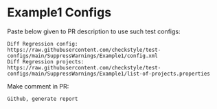 # Example1 Configs
Paste below given to PR description to use such test configs:
```
Diff Regression config: https://raw.githubusercontent.com/checkstyle/test-configs/main/SuppressWarnings/Example1/config.xml
Diff Regression projects: https://raw.githubusercontent.com/checkstyle/test-configs/main/SuppressWarnings/Example1/list-of-projects.properties
```
Make comment in PR:
```
Github, generate report
```
